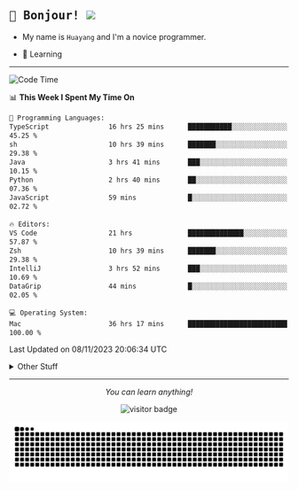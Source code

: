 <h2>
    <samp>🎉 Bonjour!  <img src="https://media.giphy.com/media/mGcNjsfWAjY5AEZNw6/giphy.gif" width="50"></samp>
</h2>

* My name is `Huayang` and I'm a novice programmer.


* 🧐 Learning

<hr>

<!--START_SECTION:waka-->
![Code Time](http://img.shields.io/badge/Code%20Time-1%2C657%20hrs%203%20mins-blue)

📊 **This Week I Spent My Time On** 

```text
💬 Programming Languages: 
TypeScript               16 hrs 25 mins      ███████████░░░░░░░░░░░░░░   45.25 % 
sh                       10 hrs 39 mins      ███████░░░░░░░░░░░░░░░░░░   29.38 % 
Java                     3 hrs 41 mins       ███░░░░░░░░░░░░░░░░░░░░░░   10.15 % 
Python                   2 hrs 40 mins       ██░░░░░░░░░░░░░░░░░░░░░░░   07.36 % 
JavaScript               59 mins             █░░░░░░░░░░░░░░░░░░░░░░░░   02.72 % 

🔥 Editors: 
VS Code                  21 hrs              ██████████████░░░░░░░░░░░   57.87 % 
Zsh                      10 hrs 39 mins      ███████░░░░░░░░░░░░░░░░░░   29.38 % 
IntelliJ                 3 hrs 52 mins       ███░░░░░░░░░░░░░░░░░░░░░░   10.69 % 
DataGrip                 44 mins             █░░░░░░░░░░░░░░░░░░░░░░░░   02.05 % 

💻 Operating System: 
Mac                      36 hrs 17 mins      █████████████████████████   100.00 % 
```


 Last Updated on 08/11/2023 20:06:34 UTC
<!--END_SECTION:waka-->

<details>
    <summary>Other Stuff</summary>

* 🛠️ Skills
<!-- 
<p align="center">
  <a href="https://skillicons.dev">
    <img src="https://skillicons.dev/icons?i=c,python,cpp,go,react,js,ts,rust,java,haskell,ruby,kotlin,scala,kubernetes,docker,grafana,jenkins,nginx,nestjs,nextjs,rabbitmq,postgres,kafka,redis,graphql,mysql,linux,md,git,vim,vscode,visualstudio,stackoverflow" />
  </a>
</p>
-->    
<p align="center">
    <img src="https://api.githubtrends.io/user/svg/XmchxUp/langs?time_range=one_year&theme=classic" />
    <img src="https://api.githubtrends.io/user/svg/XmchxUp/repos?time_range=one_year&include_private=True&group=private&theme=classic" />
</p>

* 🏆 Some GitHub statistical reports:

<p align="center">
    <img src="/github-metrics.svg" alt="github metrics" style='visibility:visible' />    
</p>

<p align="center">  
    <img height="180em" src="https://github-readme-stats.vercel.app/api?username=xmchxup&hide_border=true&show_icons=true&include_all_commits=true&bg_color=0,EC6C6C,FFD479,FFFC79,73FA79&theme=graywhite&locale=en" />
    <img height="180em" src="https://github-readme-stats.vercel.app/api/top-langs/?username=xmchxup&hide=css,scss,html&langs_count=8&hide_border=true&layout=compact&bg_color=0,73FA79,73FDFF,D783FF&theme=graywhite&locale=en" />
</p>


<img width="100%" src="https://github-profile-trophy.vercel.app/?username=xmchxup&column=7" />

</details>


<hr>


<p align="center">
    <i>You can learn anything!</i>
    <p align="center">
        <img src="https://visitor-badge.laobi.icu/badge?page_id=xmchxup" alt="visitor badge"/>       
    </p>
</p>

<picture>
  <source media="(prefers-color-scheme: dark)" srcset="https://raw.githubusercontent.com/XmchxUp/XmchxUp/output/github-snake-dark.svg" />
  <source media="(prefers-color-scheme: light)" srcset="https://raw.githubusercontent.com/XmchxUp/XmchxUp/output/github-snake.svg" />
  <img alt="github-snake" src="https://raw.githubusercontent.com/XmchxUp/XmchxUp/output/github-snake.svg" />
</picture>



